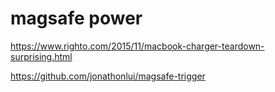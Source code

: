 # magsafe power

https://www.righto.com/2015/11/macbook-charger-teardown-surprising.html

https://github.com/jonathonlui/magsafe-trigger
